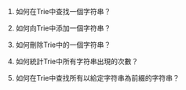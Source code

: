 

1. 如何在Trie中查找一個字符串？

2. 如何向Trie中添加一個字符串？

3. 如何刪除Trie中的一個字符串？

4. 如何統計Trie中所有字符串出現的次數？

5. 如何在Trie中查找所有以給定字符串為前綴的字符串？